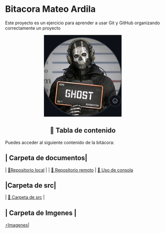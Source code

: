 # Bitacora Mateo Ardila 
Este proyecto es un ejercicio para aprender a usar Git y GitHub organizando correctamente un proyecto
<div align="center">

![Perfil de GitHut](./imagens/DECORACION.png)
</div>


<div align= "center">

## 📂 Tabla de contenido 
</div>
Puedes acceder al siguiente contenido de la bitácora:  

| Carpeta de documentos| 
---------------------------------------------------------------------------------
| [📜Repositorio local](./docs/repositorio_local.md) | 
| [📜 Repositorio remoto](./docs/repositorio_remoto.md/) 
| [📜 Uso de consola](./docs/uso_consola.md/)

|Carpeta de **src**|
-------------------
| [📌 Carpeta de src](./src/) |


| Carpeta de Imgenes |
-------------------------
[⚡Imagenes](./imagens)|
